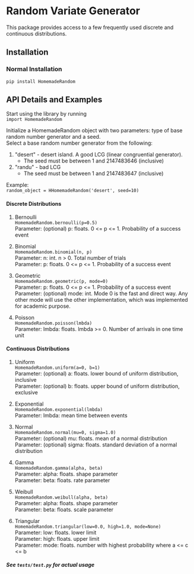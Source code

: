 # Random Variate Generator
This package provides access to a few frequently used discrete and continuous distributions.


## Installation
### Normal Installation
`pip install HomemadeRandom`

## API Details and Examples

Start using the library by running  
`import HomemadeRandom`  

Initialize a HomemadeRandom object with two parameters: type of base random number generator and a seed.  
Select a base random number generator from the following:  
1. "desert" - desert island. A good LCG (linear congruential generator).
    * The seed must be between 1 and 2147483646 (inclusive)
2. "randu" - bad LCG
    * The seed must be between 1 and 2147483647 (inclusive)


Example:  
`random_object = HHomemadeRandom('desert', seed=10)`

#### Discrete Distributions
1. Bernoulli  
`HomemadeRandom.bernoulli(p=0.5)`  
Parameter: (optional) p: floats. 0 <= p <= 1. Probability of a success event

2. Binomial  
`HomemadeRandom.binomial(n, p)`  
Parameter: n: int. n > 0. Total number of trials  
Parameter: p: floats. 0 <= p <= 1. Probability of a success event  

3. Geometric  
`HomemadeRandom.geometric(p, mode=0)`  
Parameter: p: floats. 0 <= p <= 1. Probability of a success event  
Parameter: (optional) mode: int. Mode 0 is the fast and direct way. Any other mode will use the other implementation, which was implemented for academic purpose.  

4. Poisson  
`HomemadeRandom.poisson(lmbda)`  
Parameter: lmbda: floats. lmbda >= 0. Number of arrivals in one time unit  

#### Continuous Distributions
1. Uniform  
`HomemadeRandom.uniform(a=0, b=1)`  
Parameter: (optional) a: floats. lower bound of uniform distribution, inclusive  
Parameter: (optional) b: floats. upper bound of uniform distribution, exclusive  

2. Exponential  
`HomemadeRandom.exponential(lmbda)`  
Parameter: lmbda: mean time between events  

3. Normal  
`HomemadeRandom.normal(mu=0, sigma=1.0)`  
Parameter: (optional) mu: floats. mean of a normal distribution
Parameter: (optional) sigma: floats. standard deviation of a normal distribution
  
4. Gamma  
`HomemadeRandom.gamma(alpha, beta)`  
Parameter: alpha: floats. shape parameter  
Parameter: beta: floats. rate parameter  

5. Weibull  
`HomemadeRandom.weibull(alpha, beta)`  
Parameter: alpha: floats. shape parameter  
Parameter: beta: floats. scale parameter  

6. Triangular  
`HomemadeRandom.triangular(low=0.0, high=1.0, mode=None)`  
Parameter: low: floats. lower limit  
Parameter: high: floats. upper limit  
Parameter: mode: floats. number with highest probability where a <= c <= b


##### See `tests/test.py` for actual usage